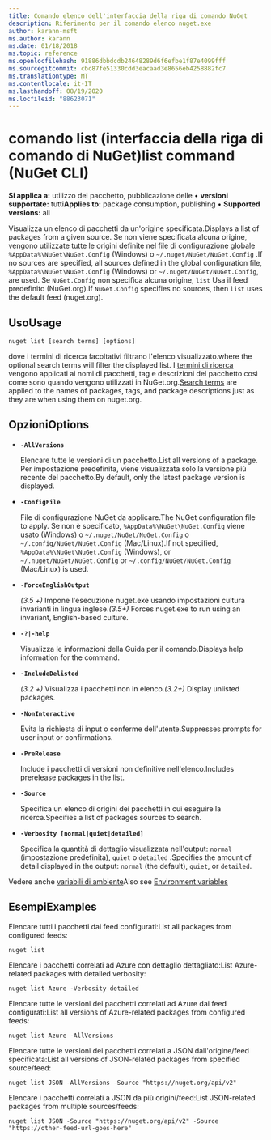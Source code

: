 ```yaml
---
title: Comando elenco dell'interfaccia della riga di comando NuGet
description: Riferimento per il comando elenco nuget.exe
author: karann-msft
ms.author: karann
ms.date: 01/18/2018
ms.topic: reference
ms.openlocfilehash: 91886dbbdcdb24648289d6f6efbe1f87e4099fff
ms.sourcegitcommit: cbc87fe51330cdd3eacaad3e8656eb4258882fc7
ms.translationtype: MT
ms.contentlocale: it-IT
ms.lasthandoff: 08/19/2020
ms.locfileid: "88623071"
---
```

# <a name="list-command-nuget-cli"></a><span data-ttu-id="e7654-103">comando list (interfaccia della riga di comando di NuGet)</span><span class="sxs-lookup"><span data-stu-id="e7654-103">list command (NuGet CLI)</span></span>

<span data-ttu-id="e7654-104">**Si applica a:** utilizzo del pacchetto, pubblicazione delle &bullet; **versioni supportate:** tutti</span><span class="sxs-lookup"><span data-stu-id="e7654-104">**Applies to:** package consumption, publishing &bullet; **Supported versions:** all</span></span>

<span data-ttu-id="e7654-105">Visualizza un elenco di pacchetti da un'origine specificata.</span><span class="sxs-lookup"><span data-stu-id="e7654-105">Displays a list of packages from a given source.</span></span> <span data-ttu-id="e7654-106">Se non viene specificata alcuna origine, vengono utilizzate tutte le origini definite nel file di configurazione globale `%AppData%\NuGet\NuGet.Config` (Windows) o `~/.nuget/NuGet/NuGet.Config` .</span><span class="sxs-lookup"><span data-stu-id="e7654-106">If no sources are specified, all sources defined in the global configuration file, `%AppData%\NuGet\NuGet.Config` (Windows) or `~/.nuget/NuGet/NuGet.Config`, are used.</span></span> <span data-ttu-id="e7654-107">Se `NuGet.Config` non specifica alcuna origine, `list` Usa il feed predefinito (NuGet.org).</span><span class="sxs-lookup"><span data-stu-id="e7654-107">If `NuGet.Config` specifies no sources, then `list` uses the default feed (nuget.org).</span></span>

## <a name="usage"></a><span data-ttu-id="e7654-108">Uso</span><span class="sxs-lookup"><span data-stu-id="e7654-108">Usage</span></span>

```cli
nuget list [search terms] [options]
```

<span data-ttu-id="e7654-109">dove i termini di ricerca facoltativi filtrano l'elenco visualizzato.</span><span class="sxs-lookup"><span data-stu-id="e7654-109">where the optional search terms will filter the displayed list.</span></span> <span data-ttu-id="e7654-110">I [termini di ricerca](/nuget/consume-packages/finding-and-choosing-packages#search-syntax) vengono applicati ai nomi di pacchetti, tag e descrizioni del pacchetto così come sono quando vengono utilizzati in NuGet.org.</span><span class="sxs-lookup"><span data-stu-id="e7654-110">[Search terms](/nuget/consume-packages/finding-and-choosing-packages#search-syntax) are applied to the names of packages, tags, and package descriptions just as they are when using them on nuget.org.</span></span> 

## <a name="options"></a><span data-ttu-id="e7654-111">Opzioni</span><span class="sxs-lookup"><span data-stu-id="e7654-111">Options</span></span>

- **`-AllVersions`**

  <span data-ttu-id="e7654-112">Elencare tutte le versioni di un pacchetto.</span><span class="sxs-lookup"><span data-stu-id="e7654-112">List all versions of a package.</span></span> <span data-ttu-id="e7654-113">Per impostazione predefinita, viene visualizzata solo la versione più recente del pacchetto.</span><span class="sxs-lookup"><span data-stu-id="e7654-113">By default, only the latest package version is displayed.</span></span>

- **`-ConfigFile`**

  <span data-ttu-id="e7654-114">File di configurazione NuGet da applicare.</span><span class="sxs-lookup"><span data-stu-id="e7654-114">The NuGet configuration file to apply.</span></span> <span data-ttu-id="e7654-115">Se non è specificato, `%AppData%\NuGet\NuGet.Config` viene usato (Windows) o `~/.nuget/NuGet/NuGet.Config` o `~/.config/NuGet/NuGet.Config` (Mac/Linux).</span><span class="sxs-lookup"><span data-stu-id="e7654-115">If not specified, `%AppData%\NuGet\NuGet.Config` (Windows), or `~/.nuget/NuGet/NuGet.Config` or `~/.config/NuGet/NuGet.Config` (Mac/Linux) is used.</span></span>

- **`-ForceEnglishOutput`**

  <span data-ttu-id="e7654-116">*(3.5 +)* Impone l'esecuzione nuget.exe usando impostazioni cultura invarianti in lingua inglese.</span><span class="sxs-lookup"><span data-stu-id="e7654-116">*(3.5+)* Forces nuget.exe to run using an invariant, English-based culture.</span></span>

- **`-?|-help`**

  <span data-ttu-id="e7654-117">Visualizza le informazioni della Guida per il comando.</span><span class="sxs-lookup"><span data-stu-id="e7654-117">Displays help information for the command.</span></span>

- **`-IncludeDelisted`**

  <span data-ttu-id="e7654-118">*(3.2 +)* Visualizza i pacchetti non in elenco.</span><span class="sxs-lookup"><span data-stu-id="e7654-118">*(3.2+)* Display unlisted packages.</span></span>

- **`-NonInteractive`**

  <span data-ttu-id="e7654-119">Evita la richiesta di input o conferme dell'utente.</span><span class="sxs-lookup"><span data-stu-id="e7654-119">Suppresses prompts for user input or confirmations.</span></span>

- **`-PreRelease`**

  <span data-ttu-id="e7654-120">Include i pacchetti di versioni non definitive nell'elenco.</span><span class="sxs-lookup"><span data-stu-id="e7654-120">Includes prerelease packages in the list.</span></span>

- **`-Source`**

  <span data-ttu-id="e7654-121">Specifica un elenco di origini dei pacchetti in cui eseguire la ricerca.</span><span class="sxs-lookup"><span data-stu-id="e7654-121">Specifies a list of packages sources to search.</span></span>

- **`-Verbosity [normal|quiet|detailed]`**

  <span data-ttu-id="e7654-122">Specifica la quantità di dettaglio visualizzata nell'output: `normal` (impostazione predefinita), `quiet` o `detailed` .</span><span class="sxs-lookup"><span data-stu-id="e7654-122">Specifies the amount of detail displayed in the output: `normal` (the default), `quiet`, or `detailed`.</span></span>

<span data-ttu-id="e7654-123">Vedere anche [variabili di ambiente](cli-ref-environment-variables.md)</span><span class="sxs-lookup"><span data-stu-id="e7654-123">Also see [Environment variables](cli-ref-environment-variables.md)</span></span>

## <a name="examples"></a><span data-ttu-id="e7654-124">Esempi</span><span class="sxs-lookup"><span data-stu-id="e7654-124">Examples</span></span>

<span data-ttu-id="e7654-125">Elencare tutti i pacchetti dai feed configurati:</span><span class="sxs-lookup"><span data-stu-id="e7654-125">List all packages from configured feeds:</span></span>
```
nuget list
```
<span data-ttu-id="e7654-126">Elencare i pacchetti correlati ad Azure con dettaglio dettagliato:</span><span class="sxs-lookup"><span data-stu-id="e7654-126">List Azure-related packages with detailed verbosity:</span></span>
```
nuget list Azure -Verbosity detailed
```
<span data-ttu-id="e7654-127">Elencare tutte le versioni dei pacchetti correlati ad Azure dai feed configurati:</span><span class="sxs-lookup"><span data-stu-id="e7654-127">List all versions of Azure-related packages from configured feeds:</span></span>
```
nuget list Azure -AllVersions
```
<span data-ttu-id="e7654-128">Elencare tutte le versioni dei pacchetti correlati a JSON dall'origine/feed specificata:</span><span class="sxs-lookup"><span data-stu-id="e7654-128">List all versions of JSON-related packages from specified source/feed:</span></span>
```
nuget list JSON -AllVersions -Source "https://nuget.org/api/v2"
```
<span data-ttu-id="e7654-129">Elencare i pacchetti correlati a JSON da più origini/feed:</span><span class="sxs-lookup"><span data-stu-id="e7654-129">List JSON-related packages from multiple sources/feeds:</span></span>
```
nuget list JSON -Source "https://nuget.org/api/v2" -Source "https://other-feed-url-goes-here"
```
